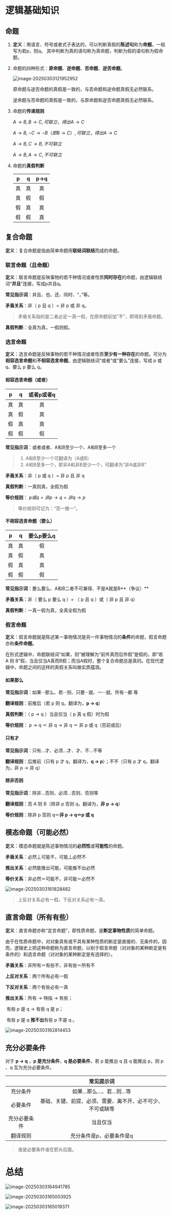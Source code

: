 # 逻辑基础知识

## 命题

1. **定义**：用语言、符号或者式子表达的，可以判断真假的**陈述句**称为**命题**，一般写为若p，则q。
    其中判断为真的语句称为真命题，判断为假的语句称为假命题。

2. 命题的四种形式：**原命题**、**逆命题**、**否命题**、**逆否命题**。

    ![image-20250303121952952](https://imagere.oss-cn-beijing.aliyuncs.com/mxyimage-20250303121952952.png)

    原命题与逆否命题的真假是一致的，与否命题和逆命题真假无必然联系。

    逆命题与否命题的真假是一致的，与原命题和逆否命题真假无必然联系。

3. 命题的**传递规则**

    $A\rightarrow B,B\rightarrow C,可联立，得出A\rightarrow C$

    $A\rightarrow B,\neg C\rightarrow \neg B（即B\rightarrow C）,可联立，得出A\rightarrow C$

    $A\rightarrow B,C\rightarrow B,不可联立$

    $A\rightarrow B,A\rightarrow C,不可联立$

4. 命题的**真假判断**

    |  p   |  q   | p->q |
    | :--: | :--: | :--: |
    |  真  |  真  |  真  |
    |  真  |  假  |  假  |
    |  假  |  真  |  真  |
    |  假  |  假  |  真  |



## 复合命题

**定义**：复合命题是指由简单命题用**联结词联结**而成的命题。



### 联言命题（且命题）

**定义**：联言命题是反映事物的若干种情况或者性质**同时存在**的命题，由逻辑联结词“**并且**”连接，写成p并且q。

**常见指示词**：并且、也、还、同时、“，”等。

**矛盾关系**：非（ p 且 q ）= 非 p 或 非 q。

> 矛盾关系指的是二者必定一真一假，在原命题前加“不”，即得到矛盾命题。

**真假判断**：全真为真，一假则假。



### 选言命题

**定义**：选言命题是反映事物的若干种情况或者性质**至少有一种存在**的命题。可分为**相容选言命题**和**不相容选言命题**。由逻辑联结词“或者”或“要么”连接，写成 p 或 q、要么 p 要么 q。



#### 相容选言命题（或者）

|  p   |  q   | 或者p或者q |
| :--: | :--: | :--------: |
|  真  |  真  |     真     |
|  真  |  假  |     真     |
|  假  |  真  |     真     |
|  假  |  假  |     假     |

**常见指示词**：或者或者、A和B至少一个、A和B至多一个

> 1. A和B至少一个可翻译为（A或B）
> 2. A和B至多一个，即非A和非B至少一个，可翻译为“非A或非B”

**矛盾关系**：非（ p 或 q ）= 非 p 且 非 q

**真假判断**：一真则真，全假为假

**等价规则**： $p或q=非p\rightarrow q=非q\rightarrow p$

> 等价规则可记为：“否一推一”。



#### 不相容选言命题（要么）

|  p   |  q   | 要么p要么q |
| :--: | :--: | :--------: |
|  真  |  真  |     假     |
|  真  |  假  |     真     |
|  假  |  真  |     真     |
|  假  |  假  |     假     |

**常见指示词**：要么要么、A和B二者不可兼得、不是A就是B**（争议）**

**矛盾关系**：非（ 要么 p 要么 q ）= （ p 且 q ）或（ 非 p 且 非 q）

**真假判断**：一真一假为真，全真全假为假



### 假言命题

**定义**：假言命题就是陈述某一事物情况是另一件事物情况的**条件**的命题，假言命题亦称**条件命题**。

在形式逻辑中，命题联结词“如果，则”被理解为“前件真而后件假”是假的，即“若 A 则 B”假，当且仅当A真而B假；而当A假时，整个复合命题总是真的。在现代逻辑中，命题之间的这样的真假关系叫做实质蕴涵。



#### 如果那么

**常见指示词**：如果···那么、若···则、只要···就、一···就、所有···都 等

**翻译规则**：前推后（若 p 则 q，翻译为，**p → q**）

**真假判断**：（ p → q ）当且仅当（ p 真 q 假）时为假

**等价规则**： p → q ＝ 非 q → 非 q ＝ 非 p 或 q（否前或后）



#### 只有才

**常见指示词**：只有…才、必须…才、才、不…不等

**翻译规则**：后推前（只有 p 才 q，翻译为，**q → p**）；不不（只有 p 才 q，翻译为，非 p → 非 q）



#### 除非否则

**常见指示词**：除非…否则、必须…否则、否则等

**翻译规则**：否 A 则 B（除非 p 否则 q，翻译为，**非 p → q**）

**等价规则**：除非 p 否则 q＝**非 p → q＝p 或 q**



## 模态命题（可能必然）

**定义**：模态命题就是陈述事物情况的**必然性**或**可能性**的命题。

**矛盾关系**：必然丄可能不，可能丄必然不

**推出关系**：必然能推出可能，可能推不出必然

**等价关系**：非必然＝可能不，非可能＝必然不

![image-20250303161828482](https://imagere.oss-cn-beijing.aliyuncs.com/mxyimage-20250303161828482.png)

> 上反对关系必有一假，下反对关系必有一真。

## 直言命题（所有有些）

**定义**：直言命题亦称“定言命题”，即性质命题，是**断定事物性质**的简单命题。

由于在性质命题中，对对象具有或不具有某种性质的断定是直接的、无条件的，因而，逻辑史上把这种命题称为直言命题，以别于假言命题（对对象的某种断定是有条件的）和选言命题（对对象的某种断定是有选择的）。

**矛盾关系**：非所有＝有些不，非有些＝所有不

**上反对关系**：两个所有必有一假

**下反对关系**：两个有些必有一真

**推出关系**：所有 → 特指 → 有些；

​                  有些 p 是 q → 有些 q 是 p；

​                  有些 p 是 q **推不出**有些 p 不是 q 。

![image-20250303162814453](https://imagere.oss-cn-beijing.aliyuncs.com/mxyimage-20250303162814453.png)

## 充分必要条件

对于 **p → q** ，**p 是充分条件**，**q 是必要条件**，若 p 能推出 q 且 q 能推出 p，则 p 、q 互为充分必要条件。

|              |                         常见提示词                         |
| :----------: | :--------------------------------------------------------: |
|   充分条件   |                    如果…那么…、若…则…等                    |
|   必要条件   | 基础、关键、前提、必须、需要、离不开、必不可少、不可或缺等 |
| 充分必要条件 |                          当且仅当                          |
|   翻译规则   |                  充分条件是p，必要条件是q                  |

> 谁是必要条件谁在箭头后面。

# 总结

![image-20250303164941785](https://imagere.oss-cn-beijing.aliyuncs.com/mxyimage-20250303164941785.png)

![image-20250303165003925](https://imagere.oss-cn-beijing.aliyuncs.com/mxyimage-20250303165003925.png)

![image-20250303165019371](https://imagere.oss-cn-beijing.aliyuncs.com/mxyimage-20250303165019371.png)

